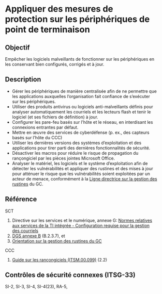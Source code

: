 # Appliquer des mesures de protection sur les périphériques de point de terminaison

## Objectif

Empêcher les logiciels malveillants de fonctionner sur les périphériques en les conservant bien configurés, corrigés et à jour.

## Description

- Gérer les périphériques de manière centralisée afin de ne permettre que les applications auxquelles l’organisation fait confiance de s’exécuter sur les périphériques.
- Utiliser des produits antivirus ou logiciels anti-malveillants définis pour analyser automatiquement les courriels et les lecteurs flash et tenir le logiciel (et ses fichiers de définition) à jour.
- Configurer les pare-feu basés sur l’hôte et le réseau, en interdisant les connexions entrantes par défaut.
- Mettre en œuvre des services de cyberdéfense (p. ex., des capteurs basés sur l’hôte du CCC)
- Utiliser les dernières versions des systèmes d’exploitation et des applications pour tirer parti des dernières fonctionnalités de sécurité.
- Désactiver les macros pour réduire le risque de propagation du rançongiciel par les pièces jointes Microsoft Office.
- Analyser le matériel, les logiciels et le système d’exploitation afin de détecter les vulnérabilités et appliquer des rustines et des mises à jour pour atténuer le risque que les vulnérabilités soient exploitées par un acteur de menace, conformément à la [Ligne directrice sur la gestion des rustines](https://www.canada.ca/fr/gouvernement/systeme/gouvernement-numerique/securite-confidentialite-ligne/orientation-gestion-rustines.html) du GC.

## Référence

SCT

1. Directive sur les services et le numérique, annexe G: [Normes relatives aux services de la TI intégrée - Configuration requise pour la gestion des courriels](https://www.gcpedia.gc.ca/gcwiki/images/c/c9/13_-_Exigences_de_configuration_relatives_%C3%83_la_gestion_du_syst%C3%83%C2%A8me.pdf)
2. [DGS annexe B](https://www.tbs-sct.gc.ca/pol/doc-fra.aspx?id=32611) (B.2.3.7), et
3. [Orientation sur la gestion des rustines du GC](https://www.canada.ca/fr/gouvernement/systeme/gouvernement-numerique/securite-confidentialite-ligne/orientation-gestion-rustines.html)

CCC

1. [Guide sur les rançongiciels (ITSM.00.099)](https://cyber.gc.ca/fr/orientation/guide-sur-les-rancongiciels-itsm00099) (2.2)

## Contrôles de sécurité connexes (ITSG-33)

SI-2, SI-3, SI-4, SI-4(23), RA-5,
